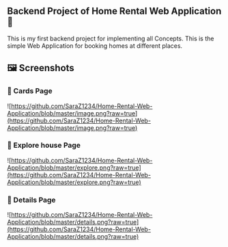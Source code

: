 ## Backend Project of Home Rental Web Application 🚀
 This is my first backend project for implementing all Concepts.
 This is the simple Web Application for booking homes at different places.
 ## 🖼️ Screenshots
### 🔹 Cards Page  
 ![https://github.com/SaraZ1234/Home-Rental-Web-Application/blob/master/image.png?raw=true](https://github.com/SaraZ1234/Home-Rental-Web-Application/blob/master/image.png?raw=true)
 ### 🔹 Explore house Page  
 ![https://github.com/SaraZ1234/Home-Rental-Web-Application/blob/master/explore.png?raw=true](https://github.com/SaraZ1234/Home-Rental-Web-Application/blob/master/explore.png?raw=true)
### 🔹 Details Page  
 ![https://github.com/SaraZ1234/Home-Rental-Web-Application/blob/master/details.png?raw=true](https://github.com/SaraZ1234/Home-Rental-Web-Application/blob/master/details.png?raw=true)
